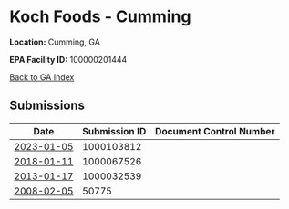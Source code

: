 # Koch Foods - Cumming

**Location:** Cumming, GA

**EPA Facility ID:** 100000201444

[Back to GA Index](../../index.md)

## Submissions

| Date | Submission ID | Document Control Number |
|------|--------------|-------------------------|
| [2023-01-05](submissions/1000103812.md) | 1000103812 |  |
| [2018-01-11](submissions/1000067526.md) | 1000067526 |  |
| [2013-01-17](submissions/1000032539.md) | 1000032539 |  |
| [2008-02-05](submissions/50775.md) | 50775 |  |
